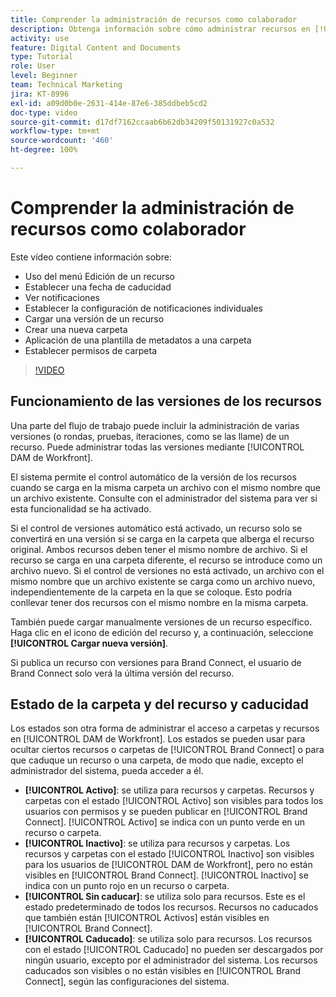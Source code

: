 ```yaml
---
title: Comprender la administración de recursos como colaborador
description: Obtenga información sobre cómo administrar recursos en [!UICONTROL DAM de Workfront] para mejorar el flujo de trabajo.
activity: use
feature: Digital Content and Documents
type: Tutorial
role: User
level: Beginner
team: Technical Marketing
jira: KT-8996
exl-id: a09d0b0e-2631-414e-87e6-385ddbeb5cd2
doc-type: video
source-git-commit: d17df7162ccaab6b62db34209f50131927c0a532
workflow-type: tm+mt
source-wordcount: '460'
ht-degree: 100%

---
```


# Comprender la administración de recursos como colaborador

Este vídeo contiene información sobre:

* Uso del menú Edición de un recurso
* Establecer una fecha de caducidad
* Ver notificaciones
* Establecer la configuración de notificaciones individuales
* Cargar una versión de un recurso
* Crear una nueva carpeta
* Aplicación de una plantilla de metadatos a una carpeta
* Establecer permisos de carpeta

>[!VIDEO](https://video.tv.adobe.com/v/3414418/?quality=12&learn=on&enablevpops&captions=spa)

## Funcionamiento de las versiones de los recursos

Una parte del flujo de trabajo puede incluir la administración de varias versiones (o rondas, pruebas, iteraciones, como se las llame) de un recurso. Puede administrar todas las versiones mediante [!UICONTROL DAM de Workfront].

El sistema permite el control automático de la versión de los recursos cuando se carga en la misma carpeta un archivo con el mismo nombre que un archivo existente. Consulte con el administrador del sistema para ver si esta funcionalidad se ha activado.

Si el control de versiones automático está activado, un recurso solo se convertirá en una versión si se carga en la carpeta que alberga el recurso original. Ambos recursos deben tener el mismo nombre de archivo. Si el recurso se carga en una carpeta diferente, el recurso se introduce como un archivo nuevo.
Si el control de versiones no está activado, un archivo con el mismo nombre que un archivo existente se carga como un archivo nuevo, independientemente de la carpeta en la que se coloque. Esto podría conllevar tener dos recursos con el mismo nombre en la misma carpeta.

También puede cargar manualmente versiones de un recurso específico. Haga clic en el icono de edición del recurso y, a continuación, seleccione **[!UICONTROL Cargar nueva versión]**.

Si publica un recurso con versiones para Brand Connect, el usuario de Brand Connect solo verá la última versión del recurso.

## Estado de la carpeta y del recurso y caducidad

Los estados son otra forma de administrar el acceso a carpetas y recursos en [!UICONTROL DAM de Workfront]. Los estados se pueden usar para ocultar ciertos recursos o carpetas de [!UICONTROL Brand Connect] o para que caduque un recurso o una carpeta, de modo que nadie, excepto el administrador del sistema, pueda acceder a él.

* **[!UICONTROL Activo]**: se utiliza para recursos y carpetas. Recursos y carpetas con el estado [!UICONTROL Activo] son visibles para todos los usuarios con permisos y se pueden publicar en [!UICONTROL Brand Connect]. [!UICONTROL Activo] se indica con un punto verde en un recurso o carpeta.
* **[!UICONTROL Inactivo]**: se utiliza para recursos y carpetas. Los recursos y carpetas con el estado [!UICONTROL Inactivo] son visibles para los usuarios de [!UICONTROL DAM de Workfront], pero no están visibles en [!UICONTROL Brand Connect]. [!UICONTROL Inactivo] se indica con un punto rojo en un recurso o carpeta.
* **[!UICONTROL Sin caducar]**: se utiliza solo para recursos. Este es el estado predeterminado de todos los recursos. Recursos no caducados que también están [!UICONTROL Activos] están visibles en [!UICONTROL Brand Connect].
* **[!UICONTROL Caducado]**: se utiliza solo para recursos. Los recursos con el estado [!UICONTROL Caducado] no pueden ser descargados por ningún usuario, excepto por el administrador del sistema. Los recursos caducados son visibles o no están visibles en [!UICONTROL Brand Connect], según las configuraciones del sistema.
